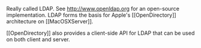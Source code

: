 

Really called LDAP. See http://www.openldap.org for an open-source implementation. LDAP forms the basis for Apple's [[OpenDirectory]] architecture on [[MacOSXServer]].

[[OpenDirectory]] also provides a client-side API for LDAP that can be used on both client and server.
